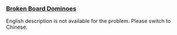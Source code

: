 ### [Broken Board Dominoes](https://leetcode.com/problems/broken-board-dominoes)

<p>English description is not available for the problem. Please switch to Chinese.</p>
